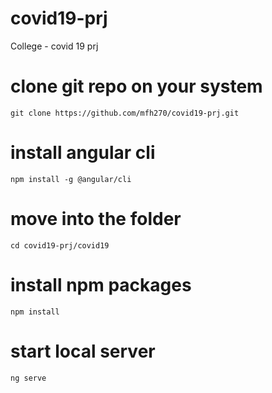 # covid19-prj
College - covid 19 prj
# clone git repo on your system
`git clone https://github.com/mfh270/covid19-prj.git`
# install angular cli
`npm install -g @angular/cli`
# move into the folder
`cd covid19-prj/covid19`
# install npm packages
`npm install`
# start local server
`ng serve`
